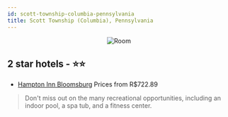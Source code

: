 ```yaml
---
id: scott-township-columbia-pennsylvania
title: Scott Township (Columbia), Pennsylvania
---
```


<center><img src="https://i.travelapi.com/hotels/1000000/970000/968200/968170/8e7c38a1_z.jpg" alt="Room" /></center>


##  2 star hotels - ⭐️⭐️

-    [Hampton Inn Bloomsburg](https://www.hurb.com/br/hotels/scott-township-columbia/hampton-inn-bloomsburg-JNP-JP008924?cmp=18055) Prices from R$722.89
   > Don't miss out on the many recreational opportunities, including an indoor pool, a spa tub, and a fitness center.
